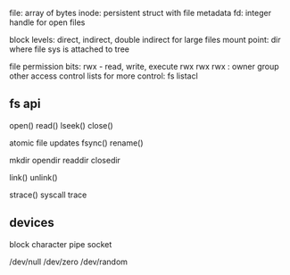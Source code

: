 ---
---
file: array of bytes
inode: persistent struct with file metadata
fd: integer handle for open files

block levels: direct, indirect, double indirect for large files
mount point: dir where file sys is attached to tree

file permission bits: rwx - read, write, execute
rwx rwx rwx : owner group other
access control lists for more control: fs listacl

## fs api
open()
read()
lseek()
close()

atomic file updates
fsync()
rename()

mkdir
opendir
readdir
closedir

link()
unlink()

strace() syscall trace

## devices
block
character
pipe
socket

/dev/null
/dev/zero
/dev/random
